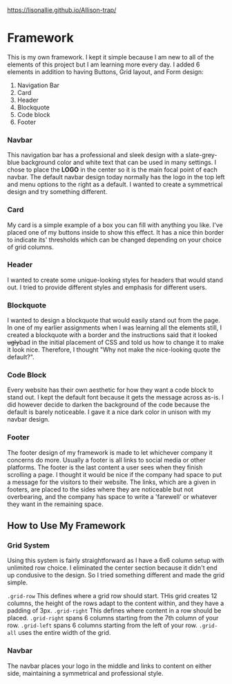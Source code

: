 https://lisonallie.github.io/Allison-trap/


# Framework

This is my own framework. I kept it simple because I am new to all of the elements of this project but I am learning more every day. I added 6 elements in addition to having Buttons, Grid layout, and Form design:
1. Navigation Bar
2. Card
3. Header
4. Blockquote
5. Code block
6. Footer

### Navbar

This navigation bar has a professional and sleek design with a slate-grey-blue background color and white text that can be used in many settings. I chose to place the **LOGO** in the center so it is the main focal point of each navbar. The default navbar design today normally has the logo in the top left and menu options to the right as a default. I wanted to create a symmetrical design and try something different.

### Card

My card is a simple example of a box you can fill with anything you like. I've placed one of my buttons inside to show this effect. It has a nice thin border to indicate its' thresholds which can be changed depending on your choice of grid columns.

### Header

I wanted to create some unique-looking styles for headers that would stand out. I tried to provide different styles and emphasis for different users.

### Blockquote

I wanted to design a blockquote that would easily stand out from the page. In one of my earlier assignments when I was learning all the elements still, I created a blockquote with a border and the instructions said that it looked ~~ugly~~bad in the initial placement of CSS and told us how to change it to make it look nice. Therefore, I thought "Why not make the nice-looking quote the default?".

### Code Block

Every website has their own aesthetic for how they want a code block to stand out. I kept the default font because it gets the message across as-is. I did however decide to darken the background of the code because the default is barely noticeable. I gave it a nice dark color in unison with my navbar design.

### Footer

The footer design of my framework is made to let whichever company it concerns do more. Usually a footer is all links to social media or other platforms. The footer is the last content a user sees when they finish scrolling a page. I thought it would be nice if the company had space to put a message for the visitors to their website. The links, which are a given in footers, are placed to the sides where they are noticeable but not overbearing, and the company has space to write a 'farewell' or whatever they want in the remaining space.


## How to Use My Framework

### Grid System

Using this system is fairly straightforward as I have a 6x6 column setup with unlimited row choice. I eliminated the center section because it didn't end up condusive to the design. So I tried something different and made the grid simple.

`.grid-row` This defines where a grid row should start. THis grid creates 12 columns, the height of the rows adapt to the content within, and they have a padding of 3px.
`.grid-right` This defines where content in a row should be placed. `.grid-right` spans 6 columns starting from the 7th column of your row.
`.grid-left` spans 6 columns starting from the left of your row.
`.grid-all` uses the entire width of the grid.

### Navbar

The navbar places your logo in the middle and links to content on either side, maintaining a symmetrical and professional style.

